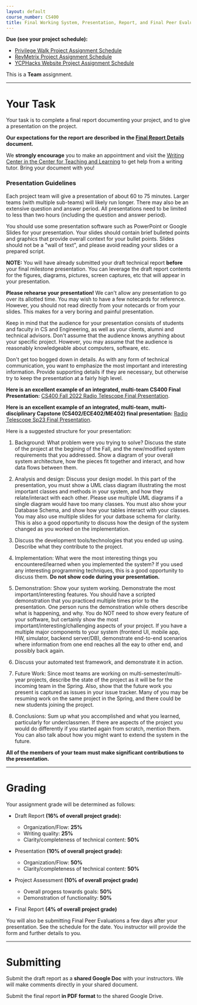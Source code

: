 ```yaml
---
layout: default
course_number: CS400
title: Final Working System, Presentation, Report, and Final Peer Evaluations
---
```


**Due (see your project schedule):**
- [Privilege Walk Project Assignment Schedule](../projects/Privilege-Walk-Project/schedule.html)
- [RevMetrix Project Assignment Schedule](../projects/RevMetrix-Project/schedule.html)
- [YCPHacks Website Project Assignment Schedule](../projects/YCPHacks-Website-Project/schedule.html)

This is a **Team** assignment.

--- --- --- --- --- --- --- --- --- --- --- --- --- --- --- --- --- --- --- --- --- --- --- ---

# Your Task

Your task is to complete a final report documenting your project, and to give a presentation on the project.

**Our expectations for the report are described in the [Final Report Details](finalreport.html) document.**

We **strongly encourage** you to make an appointment and visit the [Writing Center in the Center for Teaching and Learning](http://www.ycp.edu/offices-and-services/center-for-teaching-and-learning/writing-center/) to get help from a writing tutor. Bring your document with you!

### Presentation Guidelines

Each project team will give a presentation of about 60 to 75 minutes.  Larger teams (with multiple sub-teams) will likely run longer.  There may also be an extensive question and answer period.  All presentations need to be limited to less than two hours (including the question and answer period).

You should use some presentation software such as PowerPoint or Google Slides for your presentation. Your slides should contain brief bulleted points and graphics that provide overall context for your bullet points. Slides should not be a "wall of text", and please avoid reading your slides or a prepared script.

**NOTE:** You will have already submitted your draft technical report **before** your final milestone presentation.  You can leverage the draft report contents for the figures, diagrams, pictures, screen captures, etc that will appear in your presentation.

**Please rehearse your presentation!** We can't allow any presentation to go over its allotted time. You may wish to have a few notecards for reference. However, you should not read directly from your notecards or from your slides. This makes for a very boring and painful presentation.

Keep in mind that the audience for your presentation consists of students and faculty in CS and Engineering, as well as your clients, alumni and technical advisors. Don't assume that the audience knows anything about your specific project. However, you may assume that the audience is reasonably knowledgeable about computers, software, etc.

Don't get too bogged down in details. As with any form of technical communication, you want to emphasize the most important and interesting information. Provide supporting details if they are necessary, but otherwise try to keep the presentation at a fairly high level.

**Here is an excellent example of an integrated, multi-team CS400 Final Presentation:** [CS400 Fall 2022 Radio Telescope Final Presentation](../projects/CS400-Fa22-RT-FinalPresentation.pdf).

**Here is an excellent example of an integrated, multi-team, multi-disciplinary Capstone (CS402/ECE402/ME402) final presentation:** [Radio Telescope Sp23 Final Presentation](../projects/Capstone-Sp22-RT-FinalPresentation.pdf).

Here is a suggested structure for your presentation:

1.  Background: What problem were you trying to solve? Discuss the state of the project at the begining of the Fall, and the new/modified system requirements that you addressed.  Show a diagram of your overall system architecture, how the pieces fit together and interact, and how data flows between them.

2.  Analysis and design: Discuss your design model. In this part of the presentation, you must show a UML class diagram illustrating the most important classes and methods in your system, and how they relate/interact with each other. Please use multiple UML diagrams if a single diagram would have too many classes.  You must also show your Database Schema, and show how your tables interact with your classes.  You may also use multiple slides for your datbase schema for clarity.  This is also a good opportunity to discuss how the design of the system changed as you worked on the implementation.
	
3. Discuss the development tools/technologies that you ended up using. Describe what they contribute to the project.

4. Implementation: What were the most interesting things you encountered/learned when you implemented the system? If you used any interesting programming techniques, this is a good opportunity to discuss them. **Do not show code during your presentation.**

5.  Demonstration: Show your system working. Demonstrate the most important/interesting features. You should have a scripted demonstration that you practiced multiple times prior to the presentation. One person runs the demonstration while others describe what is happening, and why.  You do NOT need to show every feature of your software, but certainly show the most important/interesting/challenging aspects of your project.  If you have a multiple major components to your system (frontend UI, mobile app, HW, simulator, backend server/DB), demonstrate end-to-end scenarios where information from one end reaches all the eay to other end, and possibly back again.

6.  Discuss your automated test framework, and demonstrate it in action.

7.  Future Work: Since most teams are working on multi-semester/multi-year projects, describe the state of the project as it will be for the incoming team in the Spring.  Also, show that the future work you present is captured as issues in your issue tracker.  Many of you may be resuming work on the same project in the Spring, and there could be new students joining the project.

8.  Conclusions: Sum up what you accomplished and what you learned, particularly for underclassmen. If there are aspects of the project you would do differently if you started again from scratch, mention them. You can also talk about how you might want to extend the system in the future.

**All of the members of your team must make significant contributions to the presentation.**

--- --- --- --- --- --- --- --- --- --- --- --- --- --- --- --- --- --- --- --- --- --- --- ---

# Grading

Your assignment grade will be determined as follows:

-   Draft Report **(16% of overall project grade):**
    -   Organization/Flow: **25%**
    -   Writing quality: **25%**
    -   Clarity/completeness of technical content: **50%**

-   Presentation **(10% of overall project grade):**
    -   Organization/Flow: **50%**
    -   Clarity/completeness of technical content: **50%**

-   Project Assessment **(10% of overall project grade)**
	- Overall progess towards goals: **50%**
	- Demonstration of functionality: **50%**

-   Final Report **(4% of overall project grade)**

You will also be submitting Final Peer Evaluations a few days after your presentation.  See the schedule for the date.  You instructor will provide the form and further details to you.

--- --- --- --- --- --- --- --- --- --- --- --- --- --- --- --- --- --- --- --- --- --- --- ---

# Submitting

Submit the draft report as a **shared Google Doc** with your instructors.
We will make comments directly in your shared document.

Submit the final report **in PDF format** to the shared Google Drive.